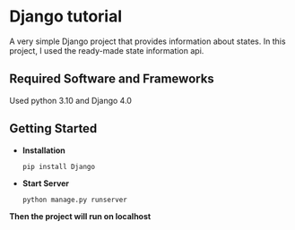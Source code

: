 # Django tutorial
A very simple Django project that provides information about states. In this project, I used the ready-made state information api.

## Required Software and Frameworks
Used python 3.10 and Django 4.0
## Getting Started
  - **Installation**
  
    `pip install Django`
  
  - **Start Server**
    ```
    python manage.py runserver
    ```
  
  **Then the project will run on localhost**
